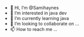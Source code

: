 - 👋 Hi, I’m @Samihaynes
- 👀 I’m interested in java dev
- 🌱 I’m currently learning java
- 💞️ I’m looking to collaborate on ...
- 📫 How to reach me ...

<!---
Samihaynes/Samihaynes is a ✨ special ✨ repository because its `README.md` (this file) appears on your GitHub profile.
You can click the Preview link to take a look at your changes.
--->
